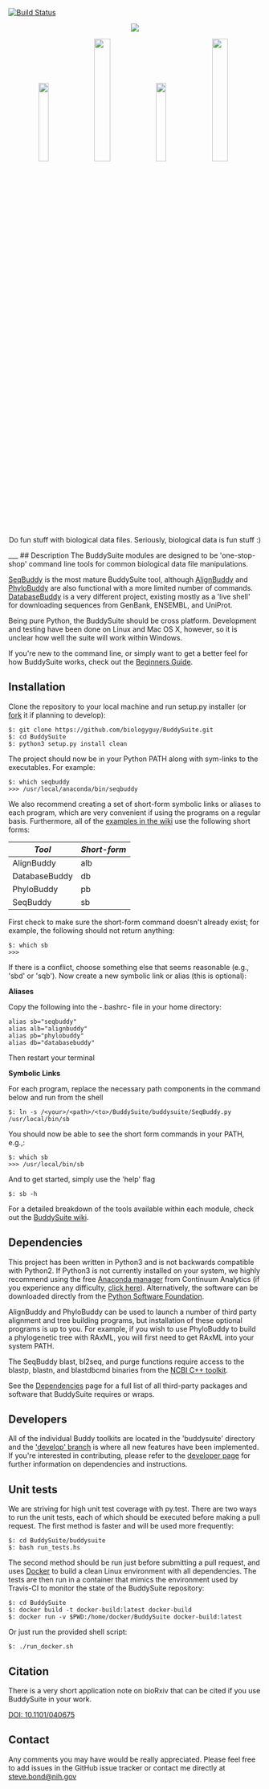 [![Build Status](https://travis-ci.org/biologyguy/BuddySuite.svg?branch=develop)](https://travis-ci.org/biologyguy/BuddySuite)
<p align="center"><a href="https://github.com/biologyguy/BuddySuite/wiki">
<img src="https://raw.githubusercontent.com/biologyguy/BuddySuite/master/workshop/images/BuddySuite-logo.gif" /></a></p>
<p align="center">
<a href="https://github.com/biologyguy/BuddySuite/wiki/SeqBuddy"><img src="https://raw.githubusercontent.com/biologyguy/BuddySuite/master/workshop/images/SeqBuddy-logo.gif" width=20%/></a>
<a href="https://github.com/biologyguy/BuddySuite/wiki/AlignBuddy"><img src="https://raw.githubusercontent.com/biologyguy/BuddySuite/master/workshop/images/AlignBuddy-logo.gif" width=25%/></a>
<a href="https://github.com/biologyguy/BuddySuite/wiki/DatabaseBuddy"><img src="https://raw.githubusercontent.com/biologyguy/BuddySuite/master/workshop/images/DBBuddy-logo.gif" width=20%/></a>
<a href="https://github.com/biologyguy/BuddySuite/wiki/PhyloBuddy"><img src="https://raw.githubusercontent.com/biologyguy/BuddySuite/master/workshop/images/PhyloBuddy-logo.gif" width=25%/></a>
</p>
<p align="center">Do fun stuff with biological data files. Seriously, biological data is fun stuff :)</p>
___
## Description
The BuddySuite modules are designed to be 'one-stop-shop' command line tools for common biological data file
 manipulations.

[SeqBuddy](https://github.com/biologyguy/BuddySuite/wiki/SeqBuddy) is the most mature BuddySuite tool, although
 [AlignBuddy](https://github.com/biologyguy/BuddySuite/wiki/AlignBuddy) and
 [PhyloBuddy](https://github.com/biologyguy/BuddySuite/wiki/PhyloBuddy) are also functional with a more limited number
 of commands. [DatabaseBuddy](https://github.com/biologyguy/BuddySuite/wiki/DatabaseBuddy) is a very different project,
 existing mostly as a 'live shell' for downloading sequences from GenBank, ENSEMBL, and UniProt.

Being pure Python, the BuddySuite should be cross platform. Development and testing have been done on Linux
 and Mac OS X, however, so it is unclear how well the suite will work within Windows.
 
If you're new to the command line, or simply want to get a better feel for how BuddySuite works, check out the [Beginners Guide](https://github.com/biologyguy/BuddySuite/wiki/Beginners-Guide).

## Installation 
Clone the repository to your local machine and run setup.py installer (or
 [fork](https://help.github.com/articles/fork-a-repo/) it if planning to develop):

    $: git clone https://github.com/biologyguy/BuddySuite.git
    $: cd BuddySuite
    $: python3 setup.py install clean
    
The project should now be in your Python PATH along with sym-links to the executables. For example:
 
    $: which seqbuddy
    >>> /usr/local/anaconda/bin/seqbuddy

We also recommend creating a set of short-form symbolic links or aliases to each program, which are very convenient if
 using the programs on a regular basis. Furthermore, all of the 
 [examples in the wiki](https://github.com/biologyguy/buddysuite/wiki) use the following short forms:

*Tool* | *Short-form*
---------- | -------- 
AlignBuddy | alb
DatabaseBuddy | db
PhyloBuddy | pb
SeqBuddy | sb
 
First check to make sure the short-form command doesn't already exist; for example, the
 following should not return anything:
 
    $: which sb
    >>>

If there is a conflict, choose something else that seems reasonable (e.g., 'sbd' or 'sqb'). Now create a new symbolic
 link or alias (this is optional):

**Aliases**

Copy the following into the -.bashrc- file in your home directory:
  
    alias sb="seqbuddy"
    alias alb="alignbuddy"
    alias pb="phylobuddy"
    alias db="databasebuddy"

Then restart your terminal

**Symbolic Links**

For each program, replace the necessary path components in the command below and run from the shell

    $: ln -s /<your>/<path>/<to>/BuddySuite/buddysuite/SeqBuddy.py /usr/local/bin/sb

You should now be able to see the short form commands in your PATH, e.g.,:

    $: which sb
    >>> /usr/local/bin/sb

And to get started, simply use the 'help' flag

    $: sb -h

For a detailed breakdown of the tools available within each module, check out the
 [BuddySuite wiki](https://github.com/biologyguy/BuddySuite/wiki).

## Dependencies
This project has been written in Python3 and is not backwards compatible with Python2. If Python3 is not currently
 installed on your system, we highly recommend using the free [Anaconda manager](http://continuum.io/downloads#py34)
 from Continuum Analytics (if you experience any difficulty, 
 [click here](https://github.com/biologyguy/BuddySuite/wiki/anaconda)). Alternatively, the software can be downloaded 
 directly from the [Python Software Foundation](https://www.python.org/downloads/).

AlignBuddy and PhyloBuddy can be used to launch a number of third party alignment and tree building programs, but
 installation of these optional programs is up to you. For example, if you wish to use PhyloBuddy to build a 
 phylogenetic tree with RAxML, you will first need to get RAxML into your system PATH. 

The SeqBuddy blast, bl2seq, and purge functions require access to the blastp, blastn, and blastdbcmd binaries from the
 [NCBI C++ toolkit](http://www.ncbi.nlm.nih.gov/IEB/ToolBox/CPP_DOC/).
 
See the [Dependencies](https://github.com/biologyguy/BuddySuite/wiki/Dependencies) page for a full list of all
 third-party packages and software that BuddySuite requires or wraps.
 

## Developers
All of the individual Buddy toolkits are located in the 'buddysuite' directory and the 
 ['develop' branch](https://github.com/biologyguy/BuddySuite/tree/develop) is where all new features have been
 implemented. If you're interested in contributing, please refer to the
 [developer page](https://github.com/biologyguy/BuddySuite/wiki/Developers) for further information on dependencies
 and instructions.

## Unit tests
We are striving for high unit test coverage with py.test. There are two ways to run the unit tests, each of which
 should be executed before making a pull request. The first method is faster and will be used more frequently:

    $: cd BuddySuite/buddysuite
    $: bash run_tests.hs

The second method should be run just before submitting a pull request, and uses
 [Docker](https://docs.docker.com/engine/installation/) to build a clean Linux environment with all dependencies. 
 The tests are then run in a container that mimics the environment used by Travis-CI to monitor the state of the BuddySuite
 repository:
    
    $: cd BuddySuite
    $: docker build -t docker-build:latest docker-build
    $: docker run -v $PWD:/home/docker/BuddySuite docker-build:latest
 
 Or just run the provided shell script:
 
    $: ./run_docker.sh

## Citation
There is a very short application note on bioRxiv that can be cited if you use BuddySuite in your work.

[DOI: 10.1101/040675](http://dx.doi.org/10.1101/040675)


## Contact
Any comments you may have would be really appreciated. Please feel free to add issues in the GitHub issue tracker or
 contact me directly at [steve.bond@nih.gov](mailto:steve.bond@nih.gov)
